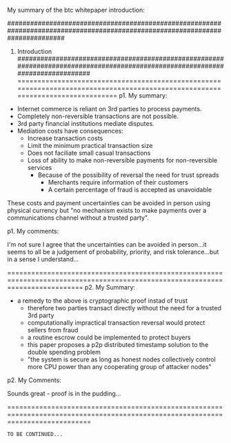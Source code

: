 My summary of the btc whitepaper introduction:

###############################################################################################################################
1. Introduction
###############################################################################################################################
===============================================================================================================================
p1. My summary:

- Internet commerce is reliant on 3rd parties to process payments.
- Completely non-reversible transactions are not possible.
- 3rd party financial institutions mediate disputes.
- Mediation costs have consequences:
    - Increase transaction costs
    - Limit the minimum practical transaction size
    - Does not faciliate small casual transactions
    - Loss of ability to make non-reversible payments for non-reversible services
        - Because of the possibility of reversal the need for trust spreads
            - Merchants require information of their customers
            - A certain percentage of fraud is accepted as unavoidable

These costs and payment uncertainties can be avoided in person using physical currency but "no mechanism exists to make payments over a communications channel without a trusted party".

p1. My comments:

I'm not sure I agree that the uncertainties can be avoided in person...it seems to all be a judgement of probability, priority, and risk tolerance...but in a sense I understand...

===============================================================================================================================
p2. My Summary:

- a remedy to the above is cryptographic proof instad of trust
    - therefore two parties transact directly without the need for a trusted 3rd party
    - computationally impractical transaction reversal would protect sellers from fraud
    - a routine escrow could be implemented to protect buyers
    - this paper proposes a p2p distributed timestamp solution to the double spending problem
    - "the system is secure as long as honest nodes collectively control more CPU power than any cooperating group of attacker nodes"

p2. My Comments:

Sounds great - proof is in the pudding...


=================================================================================================================================





    TO BE CONTINUED...
